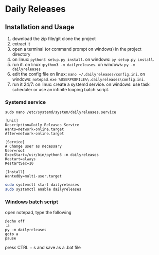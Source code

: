 # Daily Releases

## Installation and Usage
1. download the zip file/git clone the project
2. extract it
3. open a terminal (or command prompt on windows) in the project directory
4. on linux: `python3 setup.py install`. on windows: `py setup.py install`.
5. run it. on linux :`python3 -m dailyreleases`. on windows: `py -m dailyreleases`
6. edit the config file on linux: `nano ~/.dailyreleases/config.ini`. on windows: `notepad.exe %USERPROFILE%\.dailyreleases\config.ini`. 
7. run it 24/7: on linux: create a systemd service. on windows: use task scheduler or use an infinite looping batch script.

### Systemd service
`sudo nano /etc/systemd/system/dailyreleases.service`

```
[Unit]
Description=Daily Releases Service
Wants=network-online.target
After=network-online.target

[Service]
# Change user as necessary 
User=root
ExecStart=/usr/bin/python3 -m dailyreleases
Restart=always
RestartSec=10

[Install]
WantedBy=multi-user.target
```
```bash
sudo systemctl start dailyreleases
sudo systemctl enable dailyreleases
```

### Windows batch script
open notepad, type the following
```batch
@echo off
:a
py -m dailyreleases
goto a
pause
```
press CTRL + s and save as a .bat file
